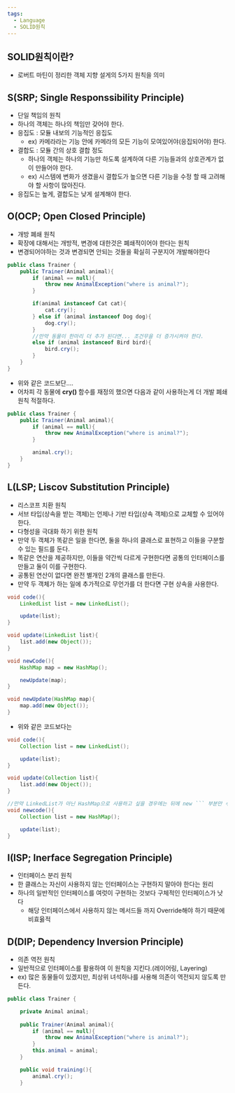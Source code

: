 ```yaml
---
tags:
  - Language
  - SOLID원칙
---
```

## SOLID원칙이란?
- 로버트 마틴이 정리한 객체 지향 설게의 5가지 원칙을 의미

## S(SRP; Single Responssibility Principle)
- 단일 책임의 원칙
- 하나의 객체는 하나의 책임만 갖어야 한다.
- 응집도 : 모듈 내보의 기능적인 응집도
	- ex) 카메라라는 기능 안에 카메라의 모든 기능이 모여있어야(응집되어야) 한다.
- 결합도 : 모듈 간의 상호 결합 정도
	- 하나의 객체는 하나의 기능만 하도록 설계하여 다른 기능들과의 상호관계가 없이 만들어야 한다.
	- ex) 시스템에 변화가 생겼을시 결합도가 높으면 다른 기능을 수정 할 때 고려해야 할 사항이 많아진다.
- 응집도는 높게, 결합도는 낮게 설계해야 한다.


## O(OCP; Open Closed Principle)
- 개방 폐쇄 원칙
- 확장에 대해서는 개방적, 변경에 대한것은 폐쇄적이어야 한다는 원칙
- 변경되어야하는 것과 변경되면 안되는 것들을 확실히 구분지어 개발해야한다

```java
public class Trainer { 
    public Trainer(Animal animal){
        if (animal == null){
            throw new AnimalException("where is animal?");
        }

        if(animal instanceof Cat cat){
            cat.cry();
        } else if (animal instanceof Dog dog){
            dog.cry();
        }
        //만약 동물이 한마리 더 추가 된다면... 조건무을 더 증가시켜야 한다.
        else if (animal instanceof Bird bird){
            bird.cry();
        }
    }
}
```

- 위와 같은 코드보단....
- 어차피 각 동물에  **cry()** 함수를 재정의 했으면 다음과 같이 사용하는게 더 개발 폐쇄원칙 적절하다.
```java
public class Trainer {
    public Trainer(Animal animal){
        if (animal == null){
            throw new AnimalException("where is animal?");
        }

        animal.cry();
    }
}
```

## L(LSP; Liscov Substitution Principle)
- 리스코프 치환 원칙
- 서브 타입(상속을 받는 객체)는 언제나 기반 타입(상속 객체)으로 교체할 수 있어야한다.
- 다형성을 극대화 하기 위한 원칙
- 만약 두 객체가 똑같은 일을 한다면, 둘을 하나의 클래스로 표현하고 이들을 구분할 수 있는 필드를 둔다.
- 똑같은 연산을 제공하지만, 이들을 약간씩 다르게 구현한다면 공통의 인터페이스를 만들고 둘이 이를 구현한다.
- 공통된 연산이 없다면 완전 별개인 2개의 클래스를 만든다.
- 만약 두 객체가 하는 일에 추가적으로 무언가를 더 한다면 구현 상속을 사용한다.

```java
void code(){
    LinkedList list = new LinkedList();

    update(list);
}

void update(LinkedList list){
    list.add(new Object());
}

void newCode(){
    HashMap map = new HashMap();

    newUpdate(map);
}

void newUpdate(HashMap map){
    map.add(new Object());
}
```
- 위와 같은 코드보다는
```java
void code(){
    Collection list = new LinkedList();

    update(list);
}

void update(Collection list){
    list.add(new Object());
}

//만약 LinkedList가 아닌 HashMap으로 사용하고 싶을 경우에는 뒤에 new ``` 부분만 수정해준면 된다.
void newcode(){
    Collection list = new HashMap();

    update(list);
}
```

## I(ISP; Inerface Segregation Principle)
- 인터페이스 분리 원칙
- 한 클래스는 자신이 사용하지 않는 인터페이스는 구현하지 말아야 한다는 원리
- 하나의 일반적인 인터페이스를 여럿이 구현하는 것보다 구체적인 인터페이스가 낫다
	- 해당 인터페이스에서 사용하지 않는 메서드들 까지 Override해야 하기 때문에 비효윯적


## D(DIP; Dependency Inversion Principle)
- 의존 역전 원칙
- 일반적으로 인터페이스를 활용하여 이 원칙을 지킨다.(레이어링, Layering)
- ex) 많은 동물들이 있겠지만, 최상위 녀석하나를 사용해 의존이 역전되지 않도록 만든다.
```java
public class Trainer {

    private Animal animal;
	
    public Trainer(Animal animal){
        if (animal == null){
            throw new AnimalException("where is animal?");
        }
        this.animal = animal;
    }

    public void training(){
        animal.cry();
    }
```
